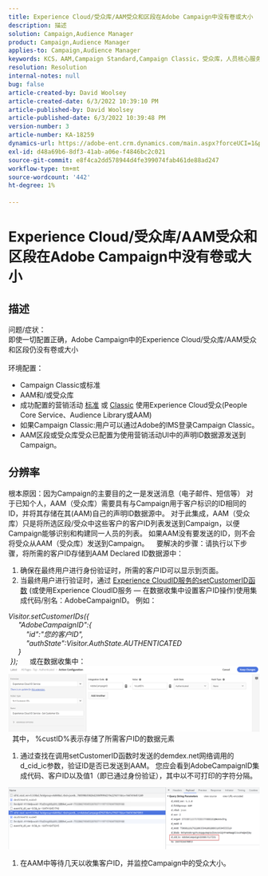 ```yaml
---
title: Experience Cloud/受众库/AAM受众和区段在Adobe Campaign中没有卷或大小
description: 描述
solution: Campaign,Audience Manager
product: Campaign,Audience Manager
applies-to: Campaign,Audience Manager
keywords: KCS，AAM,Campaign Standard,Campaign Classic，受众库，人员核心服务，Experience Cloud受众
resolution: Resolution
internal-notes: null
bug: false
article-created-by: David Woolsey
article-created-date: 6/3/2022 10:39:10 PM
article-published-by: David Woolsey
article-published-date: 6/3/2022 10:39:48 PM
version-number: 3
article-number: KA-18259
dynamics-url: https://adobe-ent.crm.dynamics.com/main.aspx?forceUCI=1&pagetype=entityrecord&etn=knowledgearticle&id=6e0f65f7-8de3-ec11-bb3d-000d3a33d117
exl-id: d48a69b6-8df3-41ab-a06e-f4846bc2c021
source-git-commit: e8f4ca2dd578944d4fe399074fab461de88ad247
workflow-type: tm+mt
source-wordcount: '442'
ht-degree: 1%

---
```


# Experience Cloud/受众库/AAM受众和区段在Adobe Campaign中没有卷或大小

## 描述

问题/症状：
<br>即使一切配置正确，Adobe Campaign中的Experience Cloud/受众库/AAM受众和区段仍没有卷或大小
<br> 
<br>环境配置：<br>
- Campaign Classic或标准
- AAM和/或受众库
- 成功配置的营销活动 [标准](https://experienceleague.adobe.com/docs/campaign-standard/using/integrating-with-adobe-cloud/working-with-campaign-and-audience-manager-or-people-core-service/provisioning-and-configuring-integration-with-audience-manager-or-people-core-service.html?lang=en) 或 [Classic](https://experienceleague.adobe.com/docs/campaign-classic/using/integrating-with-adobe-experience-cloud/audience-sharing/configuring-shared-audiences-integration-in-adobe-campaign.html?lang=en) 使用Experience Cloud受众(People Core Service、Audience Library或AAM)
- 如果Campaign Classic:用户可以通过Adobe的IMS登录Campaign Classic。
- AAM区段或受众库受众已配置为使用营销活动UI中的声明ID数据源发送到Campaign。



## 分辨率


根本原因：因为Campaign的主要目的之一是发送消息（电子邮件、短信等） 对于已知个人，AAM（受众库）需要具有与Campaign用于客户标识的ID相同的ID，并将其存储在其(AAM)自己的声明ID数据源中。 对于此集成，AAM（受众库）只是将所选区段/受众中这些客户的客户ID列表发送到Campaign，以便Campaign能够识别和构建同一人员的列表。 如果AAM没有要发送的ID，则不会将受众从AAM（受众库）发送到Campaign。 
 
要解决的步骤：请执行以下步骤，将所需的客户ID存储到AAM Declared ID数据源中：

1. 确保在最终用户进行身份验证时，所需的客户ID可以显示到页面。
2. 当最终用户进行验证时，通过 [Experience CloudID服务的setCustomerID函数](https://experienceleague.adobe.com/docs/id-service/using/id-service-api/methods/setcustomerids.html?lang=en) (或使用Experience CloudID服务 — 在数据收集中设置客户ID操作)使用集成代码/别名：AdobeCampaignID。 例如：


*Visitor.setCustomerIDs({ 
<br>     &quot;AdobeCampaignID&quot;:{ 
<br>         &quot;id&quot;:&quot;您的客户ID&quot;, 
<br>         &quot;authState&quot;:Visitor.AuthState.AUTHENTICATED 
<br>     } 
<br> });*
 
   或在数据收集中：
![](assets/4e9305cf-76a5-ec11-983f-0022480b028f.png)
 
其中， %custID%表示存储了所需客户ID的数据元素

1. 通过查找在调用setCustomerID函数时发送的demdex.net网络调用的d_cid_ic参数，验证ID是否已发送到AAM。 您应会看到AdobeCampaignID集成代码、客户ID以及值1（即已通过身份验证），其中以不可打印的字符分隔。


![](assets/4f9305cf-76a5-ec11-983f-0022480b028f.png)

1. 在AAM中等待几天以收集客户ID，并监控Campaign中的受众大小。
